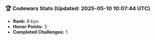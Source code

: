 ### 🏆 Codewars Stats (Updated: 2025-05-10 10:07:44 UTC)

- **Rank:** 8 kyu
- **Honor Points:** 3
- **Completed Challenges:** 1
